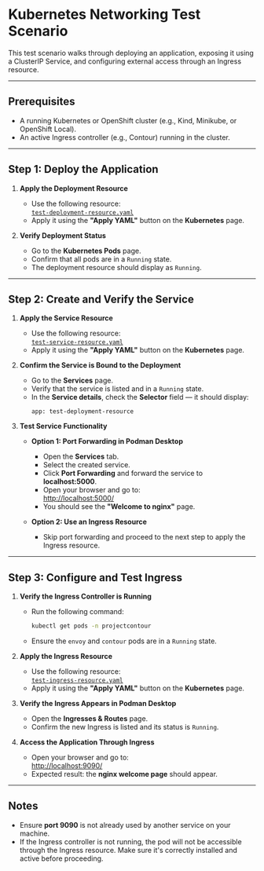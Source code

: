 # Kubernetes Networking Test Scenario

This test scenario walks through deploying an application, exposing it using a ClusterIP Service, and configuring external access through an Ingress resource.

---

## Prerequisites

- A running Kubernetes or OpenShift cluster (e.g., Kind, Minikube, or OpenShift Local).
- An active Ingress controller (e.g., Contour) running in the cluster.

---

## Step 1: Deploy the Application

1. **Apply the Deployment Resource**
   - Use the following resource:  
     [`test-deployment-resource.yaml`](https://github.com/odockal/podman-desktop-qe/blob/main/docs/scenarios/kubernetes/resources/test-deployment-resource.yaml)
   - Apply it using the **"Apply YAML"** button on the **Kubernetes** page.

2. **Verify Deployment Status**
   - Go to the **Kubernetes Pods** page.
   - Confirm that all pods are in a `Running` state.
   - The deployment resource should display as `Running`.

---

## Step 2: Create and Verify the Service

1. **Apply the Service Resource**
   - Use the following resource:  
     [`test-service-resource.yaml`](https://github.com/odockal/podman-desktop-qe/blob/main/docs/scenarios/kubernetes/resources/test-service-resource.yaml)
   - Apply it using the **"Apply YAML"** button on the **Kubernetes** page.

2. **Confirm the Service is Bound to the Deployment**
   - Go to the **Services** page.
   - Verify that the service is listed and in a `Running` state.
   - In the **Service details**, check the **Selector** field — it should display:  
     ```
     app: test-deployment-resource
     ```

3. **Test Service Functionality**

   - **Option 1: Port Forwarding in Podman Desktop**
     - Open the **Services** tab.
     - Select the created service.
     - Click **Port Forwarding** and forward the service to **localhost:5000**.
     - Open your browser and go to:  
       [http://localhost:5000/](http://localhost:5000)
     - You should see the **"Welcome to nginx"** page.

   - **Option 2: Use an Ingress Resource**
     - Skip port forwarding and proceed to the next step to apply the Ingress resource.

---

## Step 3: Configure and Test Ingress

1. **Verify the Ingress Controller is Running**
   - Run the following command:
     ```bash
     kubectl get pods -n projectcontour
     ```
   - Ensure the `envoy` and `contour` pods are in a `Running` state.

2. **Apply the Ingress Resource**
   - Use the following resource:  
     [`test-ingress-resource.yaml`](https://github.com/odockal/podman-desktop-qe/blob/main/docs/scenarios/kubernetes/resources/test-ingress-resource.yaml)
   - Apply it using the **"Apply YAML"** button on the **Kubernetes** page.

3. **Verify the Ingress Appears in Podman Desktop**
   - Open the **Ingresses & Routes** page.
   - Confirm the new Ingress is listed and its status is `Running`.

4. **Access the Application Through Ingress**
   - Open your browser and go to:  
     [http://localhost:9090/](http://localhost:9090)
   - Expected result: the **nginx welcome page** should appear.

---

## Notes

- Ensure **port 9090** is not already used by another service on your machine.
- If the Ingress controller is not running, the pod will not be accessible through the Ingress resource. Make sure it's correctly installed and active before proceeding.
